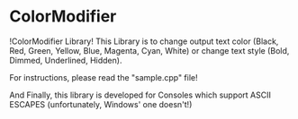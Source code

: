 # ColorModifier
!ColorModifier Library!
This Library is to change output text color (Black, Red, Green, Yellow, Blue, Magenta, Cyan, White) or change text style (Bold, Dimmed, Underlined, Hidden).

For instructions, please read the "sample.cpp" file!

And Finally, this library is developed for Consoles which support ASCII ESCAPES (unfortunately, Windows' one doesn't!)
